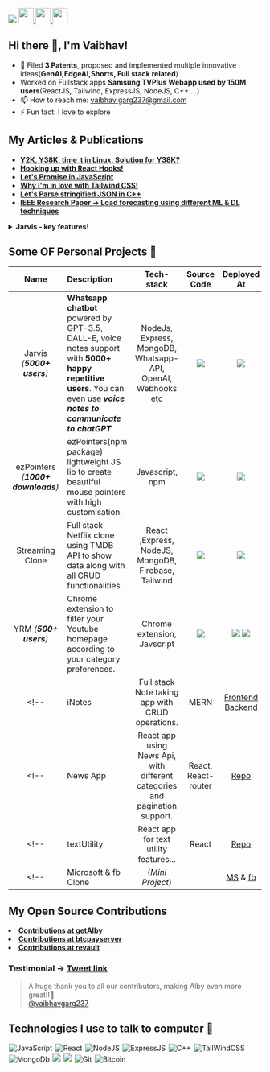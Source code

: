 ![](https://komarev.com/ghpvc/?username=vaibhavgarg237&color=green)
<a href="https://vaibhavgarg.me">
<img src="https://media.giphy.com/media/hvRJCLFzcasrR4ia7z/giphy.gif" width="30px">
<img src="https://emojis.slackmojis.com/emojis/images/1531849430/4246/blob-sunglasses.gif?1531849430" width="30"/>
</a><img src="https://media.giphy.com/media/WUlplcMpOCEmTGBtBW/giphy.gif" style='display:inline;' width="30">

## Hi there 👋, I'm Vaibhav!

- 🔭 Filed <b>3 Patents</b>, proposed and implemented multiple innovative ideas(<b>GenAI,EdgeAI,Shorts, Full stack related</b>)
- Worked on Fullstack apps <b>Samsung TVPlus Webapp used by 150M users</b>(ReactJS, Tailwind, ExpressJS, NodeJS, C++....)
- 📫 How to reach me: vaibhav.garg237@gmail.com
- ⚡ Fun fact: I love to explore
<!-- - 🤔 I’m looking for remote job! -->

## My Articles & Publications

- <a href="https://vaibhavgarg.hashnode.dev/y38k"> <b> Y2K, Y38K, time_t in Linux, Solution for Y38K? </b> </a>
- <a href="https://vaibhavgarg.hashnode.dev/react-hooks"> <b> Hooking up with React Hooks! </b> </a>
- <a href="https://vaibhavgarg.hashnode.dev/promises"> <b> Let's Promise in JavaScript </b> </a>
- <a href="https://vaibhavgarg.hashnode.dev/why-im-in-love-with-tailwind-css"> <b> Why I'm in love with Tailwind CSS!</b> </a>
- <a href="https://vaibhavgarg.hashnode.dev/parse-json-cpp"> <b> Let's Parse stringified JSON in C++ </b> </a>
- <a href="https://ieeexplore.ieee.org/document/9498349"> <b> IEEE Research Paper -> Load forecasting using different ML & DL techniques </b> </a>

<details >
<summary><strong>Jarvis - key features!</strong></summary>
- Chat directly with <b>GPT-3.5</b> (chatGPT) on WhatsApp </br>
- Use <b>voice notes to communicate with chatGPT</b> </br>
- Enjoy <b>AI images</b> by simply adding the "image" keyword to your prompt </br>
- And while Jarvis supports <b>music</b>, I've disabled this feature. </br>
</details>

## Some OF Personal Projects 🌱

|                Name                | Description                                                                                                                                                       |                     Tech-stack                      |                                                                                                  Source Code                                                                                                  |                                                                                                                                                                                                                                                          Deployed At                                                                                                                                                                                                                                                          |                                                                                                               Demo Video                                                                                                                |
| :--------------------------------: | :---------------------------------------------------------------------------------------------------------------------------------------------------------------- | :-------------------------------------------------: | :-----------------------------------------------------------------------------------------------------------------------------------------------------------------------------------------------------------: | :---------------------------------------------------------------------------------------------------------------------------------------------------------------------------------------------------------------------------------------------------------------------------------------------------------------------------------------------------------------------------------------------------------------------------------------------------------------------------------------------------------------------------: | :-------------------------------------------------------------------------------------------------------------------------------------------------------------------------------------------------------------------------------------: |
|     Jarvis _(**5000+ users**)_      | **Whatsapp chatbot** powered by GPT-3.5, DALL-E, voice notes support with **5000+ happy repetitive users**. You can even use **_voice notes to communicate to chatGPT_** | NodeJs, Express, MongoDB, Whatsapp-API, OpenAI, Webhooks etc  |  <a href="https://github.com/vaibhavgarg237/wrath-of-AI" target="_blank"><img style="border-radius: 8%;" src="https://img.shields.io/badge/CODE-4eb6d0?style=for-the-badge&logo=github&logoColor=black"></a>  |                                                                                                                                                       <a href="https://wa.me/917701908368?text=Hi%20Jarvis" target="_blank"><img style="border-radius: 8%;"  src="https://img.shields.io/badge/WhatsApp-25D366?style=for-the-badge&logo=whatsapp&logoColor=white"></a>                                                                                                                                                        |                                  <a href="https://youtu.be/vw_AfDqt-kw" target="_blank"><img   src="https://img.shields.io/badge/YouTube-FF0000?style=for-the-badge&logo=youtube&logoColor=white"></a>                                  |
| ezPointers _(**1000+ downloads**)_ | ezPointers(npm package) lightweight JS lib to create beautiful mouse pointers with high customisation.                                                            |                   Javascript, npm                   |               <a href="https://github.com/vaibhavgarg237/ezPointers" target="_blank"><img  src="https://img.shields.io/badge/CODE-4eb6d0?style=for-the-badge&logo=github&logoColor=black"></a>                |                                                                                                                                                                           <a href="https://www.npmjs.com/package/ezpointers" target="_blank"><img   src="https://img.shields.io/badge/npm-CB3837?style=for-the-badge&logo=npm&logoColor=white"></a>                                                                                                                                                                           | [Round Eg](https://user-images.githubusercontent.com/67408018/202010052-7701596a-50a8-4e2d-ac29-c02f71c4152b.mp4) & [Shooter Eg](https://user-images.githubusercontent.com/67408018/202190510-d876f5c7-98a7-4fbe-b9b0-1d8d7462d6db.mp4) |
|          Streaming Clone           | Full stack Netflix clone using TMDB API to show data along with all CRUD functionalities                                                                          | React ,Express, NodeJS, MongoDB, Firebase, Tailwind | <a href="https://github.com/vaibhavgarg237/netflixClone" target="_blank"><img style="border-radius: 8%;"  src="https://img.shields.io/badge/CODE-4eb6d0?style=for-the-badge&logo=github&logoColor=black"></a> |                                                                                                                                                                    <a href="https://streamingclone.onrender.com/" target="_blank"><img style="border-radius: 8%;"  src="https://img.shields.io/badge/-website-green?style=for-the-badge&color=f16059"></a>                                                                                                                                                                    |                                  <a href="https://youtu.be/sYHnb4pkVzo" target="_blank"><img   src="https://img.shields.io/badge/YouTube-FF0000?style=for-the-badge&logo=youtube&logoColor=white"></a>                                  |
|       YRM _(**500+ users**)_       | Chrome extension to filter your Youtube homepage according to your category preferences.                                                                          |             Chrome extension, Javscript             |     <a href="https://github.com/vaibhavgarg237/Youtube-Recommendation-Modifier" target="_blank"><img  src="https://img.shields.io/badge/CODE-4eb6d0?style=for-the-badge&logo=github&logoColor=black"></a>     | <a href="https://microsoftedge.microsoft.com/addons/detail/youtube-recommendation-mo/lifhdhloggjmjfbhbgnjfjbhjfidinol" target="_blank"><img   src="https://img.shields.io/badge/Microsoft_Edge-0078D7?style=for-the-badge&logo=Microsoft-edge&logoColor=white"></a> <a href="https://chrome.google.com/webstore/detail/youtube-recommendation-mo/okiekjodafhephhckglfhcbamodkdibo" target="_blank"><img   src="https://img.shields.io/badge/Google_chrome-4285F4?style=for-the-badge&logo=Google-chrome&logoColor=white"></a> |                                  <a href="https://youtu.be/S_7y7j_Z8v0" target="_blank"><img   src="https://img.shields.io/badge/YouTube-FF0000?style=for-the-badge&logo=youtube&logoColor=white"></a>                                  |
<!-- |               iNotes               | Full stack Note taking app with CRUD operations.                                                                                                                  |                        MERN                         |                                           [Frontend](https://github.com/vaibhavgarg237/iNotes-frontend) [Backend](https://github.com/vaibhavgarg237/iNotes-backend)                                           |                                                                                                                                                                                                                                        [Render](https://inotes-frontend.onrender.com)                                                                                                                                                                                                                                         |                                                                                                                  []()                                                                                                                   | -->
<!-- |              News App              | React app using News Api, with different categories and pagination support.                                                                                       |                 React, React-router                 |                                                                               [Repo](https://github.com/vaibhavgarg237/newsapp)                                                                               |                                                                                                                                                                                                                                         [Render](https://newsapp-vggs.onrender.com/)                                                                                                                                                                                                                                          |                                                                                                                  []()                                                                                                                   | -->
<!-- |            textUtility             | React app for text utility features...                                                                                                                            |                        React                        |                                                                             [Repo](https://github.com/vaibhavgarg237/textUtility)                                                                             |                                                                                                                                                                                                                                       [Render](https://text-utils-react.onrender.com/)                                                                                                                                                                                                                                        |                                                           [Demo Video](https://user-images.githubusercontent.com/67408018/185799400-fa266e62-fdf8-478e-85ae-f14508e20fa7.mp4)                                                           | -->
<!-- |        Microsoft & fb Clone        | (_Mini Project_)                                                                                                                                                  |                                                     |                                                [MS](https://github.com/vaibhavgarg237/microsoftClone) & [fb](https://github.com/vaibhavgarg237/facebookClone)                                                 |                                                                                                                                                                                                                        [MS](https://mstailwind.onrender.com/) & [fb](https://fbtailwind.onrender.com/)                                                                                                                                                                                                                        |                                                                                                                  []()                                                                                                                   | -->

<!-- Checkout www.vaibhavgarg.tech -->

## My Open Source Contributions

<li>
<b><a href="https://github.com/getAlby/lightning-browser-extension/commits?author=vaibhavgarg237">Contributions at getAlby</a></b>
<br>
<li>
<b><a href="https://github.com/btcpayserver/directory.btcpayserver.org/commits?author=vaibhavgarg237">Contributions at btcpayserver</a></b>
<br>
<li>
<b><a href="https://github.com/revault/revaultd/commits?author=vaibhavgarg237">Contributions at revault</a></b>
<br>

### Testimonial -> <a href="https://twitter.com/getAlby/status/1605571133457149952?s=20">Tweet link</a>

<blockquote class="twitter-tweet">
  <p lang="en" dir="ltr">A huge thank you to all our contributors, making Alby even more great!!🚀<br>
  <a href="https://twitter.com/vaibhavgarg237">@vaibhavgarg237</a></p>
</blockquote>
<!-- 
| 🎁 Repo                                                                                                                                                                              | Description                                      | Issues                                                                        | ✨ Pull Request                                                                                                                                                                                                                                                        |
| ------------------------------------------------------------------------------------------------------------------------------------------------------------------------------------ | ------------------------------------------------ | ----------------------------------------------------------------------------- | ---------------------------------------------------------------------------------------------------------------------------------------------------------------------------------------------------------------------------------------------------------------------- |
| [![Github Repo](https://img.shields.io/badge/getAlby-lightning--browser--extension-blue?style=flat-square)](https://github.com/getAlby/lightning-browser-extension)                  | refactor: form el for ConfirmorCancel            | [#1617](https://github.com/getAlby/lightning-browser-extension/issues/1617)   | [getAlby#1816](https://github.com/getAlby/lightning-browser-extension/pull/1816)                                                                                                                                                                                       |
| [![Github Repo](https://img.shields.io/badge/getAlby-lightning--browser--extension-blue?style=flat-square)](https://github.com/getAlby/lightning-browser-extension)                  | fix: disable input fields on Create Invoice      | [#1659](https://github.com/getAlby/lightning-browser-extension/issues/1659)   | [getAlby#1668](https://github.com/getAlby/lightning-browser-extension/pull/1668)                                                                                                                                                                                       |
| [![Github Repo](https://img.shields.io/badge/getAlby-lightning--browser--extension-blue?style=flat-square)](https://github.com/getAlby/lightning-browser-extension)                  | fix: input placeholder got cut (send)            | [#1517](https://github.com/getAlby/lightning-browser-extension/issues/1517)   | [getAlby#1591](https://github.com/getAlby/lightning-browser-extension/pull/1591)                                                                                                                                                                                       |
| [![Github Repo](https://img.shields.io/badge/getAlby-lightning--browser--extension-blue?style=flat-square)](https://github.com/getAlby/lightning-browser-extension)                  | fix(lnurlpay): disable input fields buttons      | [#1572](https://github.com/getAlby/lightning-browser-extension/issues/1572)   | [getAlby#1576](https://github.com/getAlby/lightning-browser-extension/pull/1576)                                                                                                                                                                                       |
| [![Github Repo](https://img.shields.io/badge/getAlby-lightning--browser--extension-blue?style=flat-square)](https://github.com/getAlby/lightning-browser-extension)                  | fix: remove Remember & set budget from send      | [#1510](https://github.com/getAlby/lightning-browser-extension/issues/1510)   | [getAlby#1541](https://github.com/getAlby/lightning-browser-extension/pull/1541)                                                                                                                                                                                       |
| [![Github Repo](https://img.shields.io/badge/getAlby-lightning--browser--extension-blue?style=flat-square)](https://github.com/getAlby/lightning-browser-extension)                  | fix: text displayed with tags                    | [#1597](https://github.com/getAlby/lightning-browser-extension/issues/1597)   | [getAlby#1604](https://github.com/getAlby/lightning-browser-extension/pull/1604)                                                                                                                                                                                       |
| [![Github Repo](https://img.shields.io/badge/getAlby-lightning--browser--extension-blue?style=flat-square)](https://github.com/getAlby/lightning-browser-extension)                  | fix: close text to switch (settings)             | [#1596](https://github.com/getAlby/lightning-browser-extension/issues/1596)   | [getAlby#1607](https://github.com/getAlby/lightning-browser-extension/pull/1607)                                                                                                                                                                                       |
| [![Github Repo](https://img.shields.io/badge/getAlby-lightning--browser--extension-blue?style=flat-square)](https://github.com/getAlby/lightning-browser-extension)                  | docs: update working node version                | [#237](https://github.com/getAlby/lightning-browser-extension/issues/237)     | [getAlby#1589](https://github.com/getAlby/lightning-browser-extension/pull/1589)                                                                                                                                                                                       |
| [![Github Repo](https://img.shields.io/badge/btcpayserver-directory.btcpayserver.org-blue?style=flat-square)](https://github.com/btcpayserver/directory.btcpayserver.org/)           | [feat]add supporters(donors) logos after entries | [#88](https://github.com/btcpayserver/directory.btcpayserver.org/issues/88)   | [btcPayServer#347](https://github.com/btcpayserver/directory.btcpayserver.org/pull/347)                                                                                                                                                                                |
| [![Github Repo](https://img.shields.io/badge/btcpayserver-directory.btcpayserver.org-blue?style=flat-square)](https://github.com/btcpayserver/directory.btcpayserver.org/)           | [feat] add onion url icon when added             | [#199](https://github.com/btcpayserver/directory.btcpayserver.org/issues/199) | [btcPayServer#348](https://github.com/btcpayserver/directory.btcpayserver.org/pull/348)                                                                                                                                                                                |
| [![Github Repo](https://img.shields.io/badge/btcpayserver-directory.btcpayserver.org-blue?style=flat-square)](https://github.com/btcpayserver/directory.btcpayserver.org/)           | [Warning] remove react unique key warning        | [#349](https://github.com/btcpayserver/directory.btcpayserver.org/issues/349) | [btcPayServer#350](https://github.com/btcpayserver/directory.btcpayserver.org/pull/350)                                                                                                                                                                                |
| [![Github Repo](https://img.shields.io/badge/btcpayserver-directory.btcpayserver.org-blue?style=flat-square)](https://github.com/btcpayserver/directory.btcpayserver.org/issues/344) | Nits                                             | [#344](https://github.com/btcpayserver/directory.btcpayserver.org/issues/344) | <a href="https://github.com/btcpayserver/directory.btcpayserver.org/pull/345"> PR-1 </a> <a href="https://github.com/btcpayserver/directory.btcpayserver.org/pull/332">PR-2</a> <a href="https://github.com/btcpayserver/directory.btcpayserver.org/pull/343">PR-3</a> | -->

<!-- https://github.com/getAlby/lightning-browser-extension -->
<!-- https://github.com/btcpayserver/directory.btcpayserver.org/ -->

## Technologies I use to talk to computer 🤔

<p align="left">
<img  style="margin: 1px;" alt="JavaScript" src="https://img.shields.io/badge/javascript%20-%23323330.svg?&style=for-the-badge&logo=javascript&logoColor=%23F7DF1E"/>
<img  style="margin: 1px;" alt="React" src="https://img.shields.io/badge/react%20-%2320232a.svg?&style=for-the-badge&logo=react&logoColor=%2361DAFB"/>
<img  style="margin: 1px;" alt="NodeJS" src="https://img.shields.io/badge/Node.js-43853D?style=for-the-badge&logo=node.js&logoColor=white"/>
<img  style="margin: 1px;" alt="ExpressJS" src="https://img.shields.io/badge/Express.js-404D59?style=for-the-badge"/>
<img  style="margin: 1px;" alt="C++" src="https://img.shields.io/badge/C%2B%2B-00599C?style=for-the-badge&logo=c%2B%2B&logoColor=white"/>
<img  style="margin: 1px;" alt="TailWindCSS" src="https://img.shields.io/badge/Tailwind_CSS-38B2AC?style=for-the-badge&logo=tailwind-css&logoColor=white"/>
<img  style="margin: 1px;" alt="MongoDb" src="https://img.shields.io/badge/MongoDB-4EA94B?style=for-the-badge&logo=mongodb&logoColor=white"/>
<!-- <img  style="margin: 1px;" alt="Bootstrap" src="https://img.shields.io/badge/Bootstrap-563D7C?style=for-the-badge&logo=bootstrap&logoColor=whit"/> -->
<!-- <img  style="margin: 1px;" alt="CSS" src="https://img.shields.io/badge/HTML5-E34F26?style=for-the-badge&logo=html5&logoColor=white"/> -->
<img  style="margin: 1px;" src="https://img.shields.io/badge/CSS3-1572B6?style=for-the-badge&logo=css3&logoColor=white">
<img  style="margin: 1px;" src="https://img.shields.io/badge/TypeScript-007ACC?style=for-the-badge&logo=typescript&logoColor=white">
<img  style="margin: 1px;" alt="Git" src="https://img.shields.io/badge/git%20-%23F05033.svg?&style=for-the-badge&logo=git&logoColor=white"/>
<!-- <img  style="margin: 1px;" alt="GitHub" src="https://img.shields.io/badge/github%20-%23121011.svg?&style=for-the-badge&logo=github&logoColor=white"/> -->
<img  style="margin: 1px;" alt="Bitcoin" src="https://img.shields.io/badge/Bitcoin-000?style=for-the-badge&logo=bitcoin&logoColor=white"/>
<!-- <img  style="margin: 1px;" alt="VSCODE" src="	https://img.shields.io/badge/VSCode-0078D4?style=for-the-badge&logo=visual%20studio%20code&logoColor=white"/>
<img  style="margin: 1px;" alt="VIsual Studio" src="https://img.shields.io/badge/Visual_Studio-5C2D91?style=for-the-badge&logo=visual%20studio&logoColor=white"/> -->

</p>
<!-- <p>&nbsp;</p> -->
<!-- <p>&nbsp;</p> -->
<!-- <br> -->

<!-- <div align="center"> -->
<!-- [Vaibhav's GitHub stats](https://github-readme-stats.vercel.app/api?username=vaibhavgarg237&show_icons=true&theme=radical) -->

<!-- ![Vaibhav's GitHub streak](https://github-readme-streak-stats.herokuapp.com/?user=vaibhavgarg237&theme=blue-green) -->

<!-- </div> -->

<!-- <div align="center">
<a href="https://www.linkedin.com/in/vaibhavgargdtu/" target="_blank">
  <img  width="28px" src="https://cdn.pixabay.com/photo/2017/08/22/11/56/linked-in-2668700_1280.png" />
</a>
<a href="https://twitter.com/vaibhavgarg1901" target="_blank">
  <img width="28px" src="https://as1.ftcdn.net/v2/jpg/03/20/88/34/1000_F_320883488_PMmkQget359WtY6foB1xFN3Wcvus6WTM.jpg" />
</a>
<a href="mailto:vaibhav.garg237@gmail.com">
  <img width="26px" src="https://logodownload.org/wp-content/uploads/2018/03/gmail-logo-16.png" />
</a>
<a href="https://www.codechef.com/users/vaibhavgarg237" target="_blank">
  <img width="26px" src="https://i.pinimg.com/originals/c5/d9/fc/c5d9fc1e18bcf039f464c2ab6cfb3eb6.jpg" />
</a>
<a href="https://leetcode.com/Vaibhavgarg237/" target="_blank">
  <img alt="Medium" src="https://img.shields.io/badge/LeetCode-000000?style=for-the-badge&logo=LeetCode&logoColor=#d16c06" />
</a>
</div> -->

<!-- <p>&nbsp;</p> -->

<!-- <div align="center">
    <img src="https://cultofthepartyparrot.com/parrots/hd/githubparrot.gif" width="25" height="25"/>
    <img src="https://cultofthepartyparrot.com/flags/hd/iranparrot.gif" width="25" height="25"/>
    <img src="https://cultofthepartyparrot.com/parrots/asyncparrot.gif" width="36" height="25"/>
    <img src="https://cultofthepartyparrot.com/parrots/exceptionallyfastparrot.gif" width="25" height="25"/>
    <img src="https://cultofthepartyparrot.com/parrots/hd/60fpsparrot.gif" width="25" height="25"/>
    <img src="https://cultofthepartyparrot.com/parrots/hd/jumpingparrot.gif" width="25" height="25"/>
    <img src="https://cultofthepartyparrot.com/parrots/hd/opensourceparrot.gif" width="25" height="25"/>
    <img src="https://cultofthepartyparrot.com/parrots/hd/dealwithitnowparrot.gif" width="25" height="25"/>
    <img src="https://cultofthepartyparrot.com/parrots/hd/hypnoparrotlight.gif" width="25" height="25"/>
    <img src="https://cultofthepartyparrot.com/parrots/databaseparrot.gif" width="25" height="25"/>
    <img src="https://cultofthepartyparrot.com/parrots/fixparrot.gif" width="36" height="25"/>
    <img src="https://cultofthepartyparrot.com/parrots/hd/laptop_parrot.gif" width="25" height="25"/>
    <img src="https://cultofthepartyparrot.com/parrots/hd/spinningparrot.gif" width="25" height="25"/>
    <img src="https://cultofthepartyparrot.com/parrots/hd/levitationparrot.gif" width="25" height="25"/>
    <img src="https://cultofthepartyparrot.com/parrots/hd/meldparrot.gif" width="25" height="25"/>
    <img src="https://cultofthepartyparrot.com/parrots/slomoparrot.gif" width="25" height="25"/>
    <img src="https://cultofthepartyparrot.com/parrots/hd/moonwalkingparrot.gif" width="25" height="25"/>
    <img src="https://cultofthepartyparrot.com/parrots/hd/stableparrot.gif" width="25" height="25"/>
    <img src="https://cultofthepartyparrot.com/parrots/hd/scienceparrot.gif" width="25" height="25"/>
    <img src="https://cultofthepartyparrot.com/parrots/hd/pirateparrot.gif" width="25" height="25"/>
    <img src="https://cultofthepartyparrot.com/parrots/hd/footballparrot.gif" width="25" height="25"/>
    <img src="https://cultofthepartyparrot.com/parrots/hd/illuminatiparrot.gif" width="25" height="25"/>
    <img src="https://cultofthepartyparrot.com/parrots/hd/hypnoparrotdark.gif" width="25" height="25"/>
    <img src="https://cultofthepartyparrot.com/parrots/hd/mustacheparrot.gif" width="25" height="25"/>
</div> -->

<!--

Here are some ideas to get you started:

- 🔭 I’m currently working on ...
- 🌱 I’m currently learning ...
- 👯 I’m looking to collaborate on ...
- 🤔 I’m looking for help with ...
- 💬 Ask me about ...
- 📫 How to reach me: ...
- 😄 Pronouns: ...
- ⚡ Fun fact: ...
### My Experiences 🙌
### About Me 🚀
### Honors & Awards 🏅

-->
